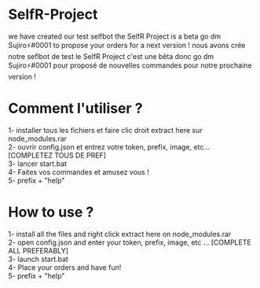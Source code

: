 # SelfR-Project
we have created our test selfbot the SelfR Project is a beta go dm Sujiro⚡#0001 to propose your orders for a next version !
nous avons crée notre seflbot de test le SelfR Project c'est une bêta donc go dm Sujiro⚡#0001 pour proposé de nouvelles commandes pour notre prochaine version !

# Comment l'utiliser ?
                                                   
1- installer tous les fichiers et faire clic droit extract here sur node_modules.rar                                                               
2- ouvrir config.json et entrez votre token, prefix, image, etc... [COMPLETEZ TOUS DE PREF]                                                           
3- lancer start.bat                                                                             
4- Faites vos commandes et amusez vous !                                                             
5- prefix + "help"                                                                

# How to use ?
                                                         
1- install all the files and right click extract here on node_modules.rar                                                        
2- open config.json and enter your token, prefix, image, etc ... [COMPLETE ALL PREFERABLY]                                                     
3- launch start.bat                                                
4- Place your orders and have fun!                                                 
5- prefix + "help"                                          
                              
